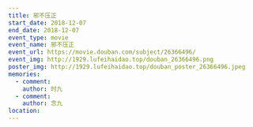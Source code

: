 ```yaml
---
title: 邪不压正
start_date: 2018-12-07
end_date: 2018-12-07
event_type: movie
event_name: 邪不压正
event_url: https://movie.douban.com/subject/26366496/
event_img: http://1929.lufeihaidao.top/douban_26366496.png
poster_img: http://1929.lufeihaidao.top/douban_poster_26366496.jpeg
memories:
  - comment: 
    author: 时九
  - comment: 
    author: 念九
location: 
---
```

